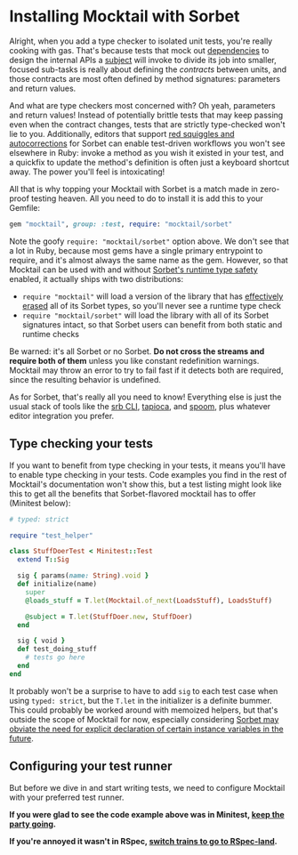 # Installing Mocktail with Sorbet

Alright, when you add a type checker to isolated unit tests, you're really
cooking with gas. That's because tests that mock out
[dependencies](support/glossary.md#dependency) to design the internal APIs
a [subject](support/glossary.md#subject-under-test) will invoke to divide
its job into smaller, focused sub-tasks is really about defining the _contracts_
between units, and those contracts are most often defined by method signatures:
parameters and return values.

And what are type checkers most concerned with? Oh yeah, parameters and return
values! Instead of potentially brittle tests that may keep passing even when the
contract changes, tests that are strictly type-checked won't lie to you.
Additionally, editors that support [red squiggles and
autocorrections](https://sorbet.org/docs/vscode) for Sorbet can enable
test-driven workflows you won't see elsewhere in Ruby: invoke a method as you
wish it existed in your test, and a quickfix to update the method's definition
is often just a keyboard shortcut away. The power you'll feel is intoxicating!

All that is why topping your Mocktail with Sorbet is a match made in zero-proof
testing heaven. All you need to do to install it is add this to your Gemfile:

```ruby
gem "mocktail", group: :test, require: "mocktail/sorbet"
```

Note the goofy `require: "mocktail/sorbet"` option above. We don't see that a
lot in Ruby, because most gems have a single primary entrypoint to require, and
it's almost always the same name as the gem. However, so that Mocktail can be
used with and without [Sorbet's runtime type
safety](https://sorbet.org/docs/runtime) enabled, it actually ships with two
distributions:

* `require "mocktail"` will load a version of the library that has [effectively
erased](https://github.com/kddnewton/sorbet-eraser) all of its Sorbet types, so
you'll never see a runtime type check
* `require "mocktail/sorbet"` will load the library with all of its Sorbet
signatures intact, so that Sorbet users can benefit from both static and runtime
checks

Be warned: it's all Sorbet or no Sorbet. **Do not cross the streams and require
both of them** unless you like constant redefinition warnings. Mocktail may
throw an error to try to fail fast if it detects both are required, since the
resulting behavior is undefined.

As for Sorbet, that's really all you need to know! Everything else is just the
usual stack of tools like the [srb CLI](https://sorbet.org/docs/cli),
[tapioca](https://github.com/Shopify/tapioca), and
[spoom](https://github.com/Shopify/spoom), plus whatever editor integration you
prefer.

## Type checking your tests

If you want to benefit from type checking in your tests, it means you'll have to
enable type checking in your tests. Code examples you find in the rest of
Mocktail's documentation won't show this, but a test listing might look like
this to get all the benefits that Sorbet-flavored mocktail has to offer
(Minitest below):

```ruby
# typed: strict

require "test_helper"

class StuffDoerTest < Minitest::Test
  extend T::Sig

  sig { params(name: String).void }
  def initialize(name)
    super
    @loads_stuff = T.let(Mocktail.of_next(LoadsStuff), LoadsStuff)

    @subject = T.let(StuffDoer.new, StuffDoer)
  end

  sig { void }
  def test_doing_stuff
    # tests go here
  end
end
```

It probably won't be a surprise to have to add `sig` to each test case when
using `typed: strict`, but the `T.let` in the initializer is a definite bummer.
This could probably be worked around with memoized helpers, but that's outside
the scope of Mocktail for now, especially considering [Sorbet may obviate the
need for explicit declaration of certain instance variables in the
future](https://github.com/sorbet/sorbet/issues/3513).

## Configuring your test runner

But before we dive in and start writing tests, we need to configure Mocktail
with your preferred test runner.

**If you were glad to see the code example above was in Minitest, [keep the party going](configuring_minitest.md).**

**If you're annoyed it wasn't in RSpec, [switch trains to go to RSpec-land](configuring_rspec.md).**


